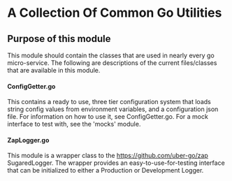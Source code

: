 # A Collection Of Common Go Utilities

## Purpose of this module
This module should contain the classes that are used in nearly every go micro-service. The following are descriptions of
the current files/classes that are available in this module.

#### ConfigGetter.go
This contains a ready to use, three tier configuration system that loads string config values from environment variables,
and a configuration json file. For information on how to use it, see ConfigGetter.go. For a mock interface to test with,
see the 'mocks' module.

#### ZapLogger.go
This module is a wrapper class to the https://github.com/uber-go/zap SugaredLogger. The wrapper provides an
easy-to-use-for-testing interface that can be initialized to either a Production or Development Logger.
